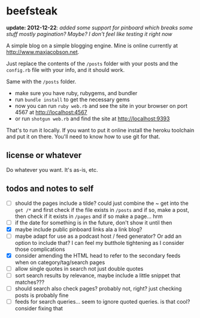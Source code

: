 # beefsteak

**update: 2012-12-22**: *added some support for pinboard which breaks some stuff mostly pagination? Maybe? I don't feel like testing it right now*

A simple blog on a simple blogging engine. Mine is online currently at <http://www.maxjacobson.net>.

Just replace the contents of the `/posts` folder with your posts and the `config.rb` file with your info, and it should work.

Same with the `/posts` folder.

* make sure you have ruby, rubygems, and bundler
* run `bundle install` to get the necessary gems
* now you can run `ruby web.rb` and see the site in your browser on port 4567 at <http://localhost:4567>
* or run `shotgun web.rb` and find the site at <http://localhost:9393>

That's to run it locally. If you want to put it online install the heroku toolchain and put it on there. You'll need to know how to use git for that.

## license or whatever

Do whatever you want. It's as-is, etc.

## todos and notes to self

- [ ] should the pages include a tilde? could just combine the ~ get into the `get /*` and first check if the file exists in `/posts` and if so, make a post, then check if it exists in `/pages` and if so make a page... hrm
- [ ] if the date for something is in the future, don't show it until then
- [x] maybe include public pinboard links ala a link blog?
- [ ] maybe adapt for use as a podcast host / feed generator? Or add an option to include that? I can feel my butthole tightening as I consider those complications
- [x] consider amending the HTML head to refer to the secondary feeds when on category/tag/search pages
- [ ] allow single quotes in search not just double quotes
- [ ] sort search results by relevance, maybe include a little snippet that matches???
- [ ] should search also check pages? probably not, right? just checking posts is probably fine
- [ ] feeds for search queries... seem to ignore quoted queries. is that cool? consider fixing that
